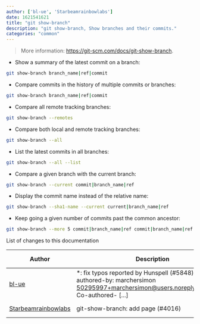 ```yaml
---
author: ['bl-ue', 'Starbeamrainbowlabs']
date: 1621541621
title: "git show-branch"
description: "git show-branch, Show branches and their commits."
categories: "common"
---
```

> More information: <https://git-scm.com/docs/git-show-branch>.

- Show a summary of the latest commit on a branch:

```bash
git show-branch branch_name|ref|commit
```

- Compare commits in the history of multiple commits or branches:

```bash
git show-branch branch_name|ref|commit
```

- Compare all remote tracking branches:

```bash
git show-branch --remotes
```

- Compare both local and remote tracking branches:

```bash
git show-branch --all
```

- List the latest commits in all branches:

```bash
git show-branch --all --list
```

- Compare a given branch with the current branch:

```bash
git show-branch --current commit|branch_name|ref
```

- Display the commit name instead of the relative name:

```bash
git show-branch --sha1-name --current current|branch_name|ref
```

- Keep going a given number of commits past the common ancestor:

```bash
git show-branch --more 5 commit|branch_name|ref commit|branch_name|ref ...
```
List of changes to this documentation


Author | Description | ISO 8601 Date | GitHub link
------|-----|-----|-----
[bl-ue](mailto:54780737+bl-ue@users.noreply.github.com) | *: fix typos reported by Hunspell (#5848) Co-authored-by: marchersimon <50295997+marchersimon@users.noreply.github.com> Co-authored- [...] | 2021-05-20T22:13:41 | [8ebd171d6f00](https://github.com/tldr-pages/tldr/commit/8ebd171d6f001698709fefc02b1fd5cc9f3a99c4)
[Starbeamrainbowlabs](mailto:sbrl@starbeamrainbowlabs.com) | git-show-branch: add page (#4016) | 2020-05-10T15:51:01 | [262994c9da91](https://github.com/tldr-pages/tldr/commit/262994c9da9159cf971504e7a1855191c7c2f9bf)


